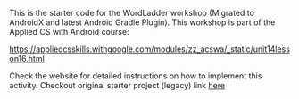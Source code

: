 This is the starter code for the WordLadder workshop (Migrated to AndroidX and latest Android Gradle Plugin).
This workshop is part of the Applied CS with Android course:

https://appliedcsskills.withgoogle.com/modules/zz_acswa/_static/unit14lesson16.html

Check the website for detailed instructions on how to implement this activity.
Checkout original starter project (legacy) link [here]("https://cswithandroid.withgoogle.com/content/assets/img/TouringMusician_starter.zip")
